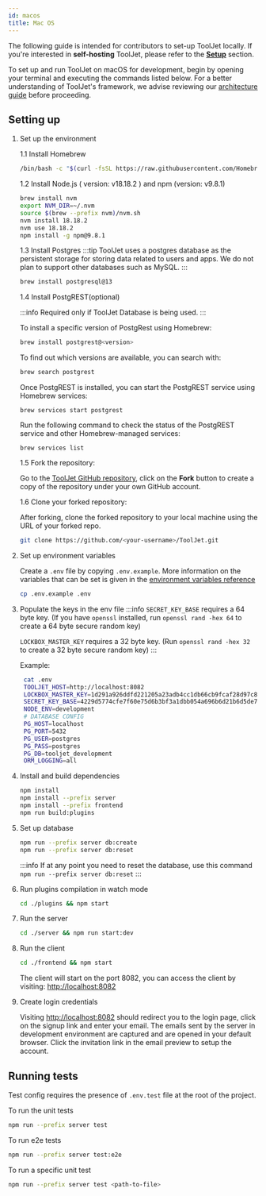 ```yaml
---
id: macos 
title: Mac OS
---
```


The following guide is intended for contributors to set-up ToolJet locally. If you're interested in **self-hosting** ToolJet, please refer to the **[Setup](../../setup/)** section.


To set up and run ToolJet on macOS for development, begin by opening your terminal and executing the commands listed below. For a better understanding of ToolJet's framework, we advise reviewing our [architecture guide](./architecture) before proceeding.

## Setting up

1. Set up the environment

    1.1 Install Homebrew
    ```bash
    /bin/bash -c "$(curl -fsSL https://raw.githubusercontent.com/Homebrew/install/master/install.sh)"
    ```

    1.2 Install Node.js ( version: v18.18.2 ) and npm (version: v9.8.1)
    ```bash
    brew install nvm
    export NVM_DIR=~/.nvm
    source $(brew --prefix nvm)/nvm.sh
    nvm install 18.18.2
    nvm use 18.18.2
    npm install -g npm@9.8.1
    ```

    1.3 Install Postgres
    :::tip
    ToolJet uses a postgres database as the persistent storage for storing data related to users and apps. We do not plan to support other databases such as MySQL.
    :::

    ```bash
    brew install postgresql@13
    ```
    
    1.4 Install PostgREST(optional)

    :::info 
    Required only if ToolJet Database is being used. 
    :::

    To install a specific version of PostgRest using Homebrew:

    ```bash
    brew install postgrest@<version>
    ```
    To find out which versions are available, you can search with:

    ```bash
    brew search postgrest
    ```

    Once PostgREST is installed, you can start the PostgREST service using Homebrew services:

    ```
    brew services start postgrest
    ```

    Run the following command to check the status of the PostgREST service and other Homebrew-managed services:

    ```
    brew services list
    ```

    1.5 Fork the repository:

    Go to the [ToolJet GitHub repository](https://github.com/ToolJet/Tooljet), click on the **Fork** button to create a copy of the repository under your own GitHub account.

    1.6 Clone your forked repository:

    After forking, clone the forked repository to your local machine using the URL of your forked repo.

    ```bash
    git clone https://github.com/<your-username>/ToolJet.git
    ```

2. Set up environment variables

    Create a `.env` file by copying `.env.example`. More information on the variables that can be set is given in the [environment variables reference](../../setup/env-vars)
    ```bash
    cp .env.example .env
    ```

3. Populate the keys in the env file
   :::info
   `SECRET_KEY_BASE` requires a 64 byte key. (If you have `openssl` installed, run `openssl rand -hex 64` to create a 64 byte secure   random key)

   `LOCKBOX_MASTER_KEY` requires a 32 byte key. (Run `openssl rand -hex 32` to create a 32 byte secure random key)
   :::

   Example:
   ```bash
    cat .env
    TOOLJET_HOST=http://localhost:8082
    LOCKBOX_MASTER_KEY=1d291a926ddfd221205a23adb4cc1db66cb9fcaf28d97c8c1950e3538e3b9281
    SECRET_KEY_BASE=4229d5774cfe7f60e75d6b3bf3a1dbb054a696b6d21b6d5de7b73291899797a222265e12c0a8e8d844f83ebacdf9a67ec42584edf1c2b23e1e7813f8a3339041
    NODE_ENV=development
    # DATABASE CONFIG
    PG_HOST=localhost
    PG_PORT=5432
    PG_USER=postgres
    PG_PASS=postgres
    PG_DB=tooljet_development
    ORM_LOGGING=all
   ```

4. Install and build dependencies
    ```bash
    npm install
    npm install --prefix server
    npm install --prefix frontend
    npm run build:plugins
    ```

5. Set up database
    ```bash
    npm run --prefix server db:create
    npm run --prefix server db:reset
    ```
    :::info
    If at any point you need to reset the database, use this command `npm run --prefix server db:reset`
    :::

6. Run plugins compilation in watch mode
    ```bash
    cd ./plugins && npm start
    ```

7. Run the server
    ```bash
    cd ./server && npm run start:dev
    ```

8. Run the client
    ```bash
    cd ./frontend && npm start
    ```

    The client will start on the port 8082, you can access the client by visiting:  [http://localhost:8082](http://localhost:8082)

9. Create login credentials

    Visiting [http://localhost:8082](http://localhost:8082) should redirect you to the login page, click on the signup link and enter your email. The emails sent by the server in development environment are captured and are opened in your default browser. Click the invitation link in the email preview to setup the account.

## Running tests

Test config requires the presence of `.env.test` file at the root of the project.

To run the unit tests
```bash
npm run --prefix server test
```

To run e2e tests
```bash
npm run --prefix server test:e2e
```

To run a specific unit test
```bash
npm run --prefix server test <path-to-file>
```
